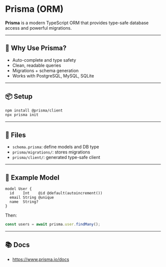 # Prisma (ORM)

**Prisma** is a modern TypeScript ORM that provides type-safe database access and powerful migrations.

---

## 🔧 Why Use Prisma?

- Auto-complete and type safety
- Clean, readable queries
- Migrations + schema generation
- Works with PostgreSQL, MySQL, SQLite

---

## 📦 Setup

```bash
npm install @prisma/client
npx prisma init
```

---

## 📁 Files

- `schema.prisma`: define models and DB type
- `prisma/migrations/`: stores migrations
- `prisma/client/`: generated type-safe client

---

## 🧪 Example Model

```prisma
model User {
  id    Int    @id @default(autoincrement())
  email String @unique
  name  String?
}
```

Then:

```ts
const users = await prisma.user.findMany();
```

---

## 📚 Docs

- https://www.prisma.io/docs
